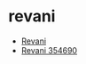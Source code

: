 # revani

 * [Revani](../../index/r/revani-354690.json)
 * [Revani 354690](../../index/r/revani-354690.json)
